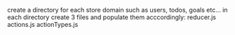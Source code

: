 create a directory for each store domain such as users, todos, goals etc...
in each directory create 3 files and populate them acccordingly:
reducer.js
actions.js
actionTypes.js
